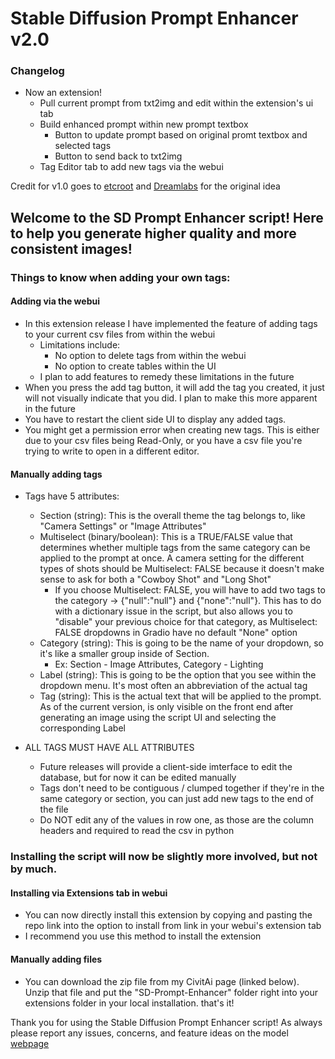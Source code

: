 # Stable Diffusion Prompt Enhancer v2.0
### Changelog
 * Now an extension!
   - Pull current prompt from txt2img and edit within the extension's ui tab
   - Build enhanced prompt within new prompt textbox
     - Button to update prompt based on original promt textbox and selected tags
     - Button to send back to txt2img
   - Tag Editor tab to add new tags via the webui

Credit for v1.0 goes to [etcroot](https://github.com/etcroot) and [Dreamlabs](https://civitai.com/user/Dreamlabs/models) for the original idea

## Welcome to the SD Prompt Enhancer script! Here to help you generate higher quality and more consistent images!

### Things to know when adding your own tags:

#### Adding via the webui

 * In this extension release I have implemented the feature of adding tags to your current csv files from within the webui
   - Limitations include:
     - No option to delete tags from within the webui
     - No option to create tables within the UI
   - I plan to add features to remedy these limitations in the future
 * When you press the add tag button, it will add the tag you created, it just will not visually indicate that you did.  I plan to make this more apparent in the future
 * You have to restart the client side UI to display any added tags.
 * You might get a permission error when creating new tags.  This is either due to your csv files being Read-Only, or you have a csv file you're trying to write to open in a different editor.

#### Manually adding tags

 * Tags have 5 attributes:
   - Section (string): This is the overall theme the tag belongs to, like "Camera Settings" or "Image Attributes"
   - Multiselect (binary/boolean): This is a TRUE/FALSE value that determines whether multiple tags from the same category can be applied to the prompt at once.  A camera setting for the different types of shots should be Multiselect: FALSE because it doesn't make sense to ask for both a "Cowboy Shot" and "Long Shot"
     - If you choose Multiselect: FALSE, you will have to add two tags to the category -> {"null":"null"} and {"none":"null"}.  This has to do with a dictionary issue in the script, but also allows you to "disable" your previous choice for that category, as Multiselect: FALSE dropdowns in Gradio have no default "None" option
   - Category (string): This is going to be the name of your dropdown, so it's like a smaller group inside of Section.
     - Ex: Section - Image Attributes, Category - Lighting
   - Label (string): This is going to be the option that you see within the dropdown menu.  It's most often an abbreviation of the actual tag
   - Tag (string): This is the actual text that will be applied to the prompt.  As of the current version, is only visible on the front end after generating an image using the script UI and selecting the corresponding Label

 * ALL TAGS MUST HAVE ALL ATTRIBUTES
   - Future releases will provide a client-side imterface to edit the database, but for now it can be edited manually
   - Tags don't need to be contiguous / clumped together if they're in the same category or section, you can just add new tags to the end of the file
   - Do NOT edit any of the values in row one, as those are the column headers and required to read the csv in python

### Installing the script will now be slightly more involved, but not by much.

#### Installing via Extensions tab in webui

 * You can now directly install this extension by copying and pasting the repo link into the option to install from link in your webui's extension tab
 * I recommend you use this method to install the extension

#### Manually adding files

 * You can download the zip file from my CivitAi page (linked below).  Unzip that file and put the "SD-Prompt-Enhancer" folder right into your extensions folder in your local installation.  that's it!

Thank you for using the Stable Diffusion Prompt Enhancer script!  As always please report any issues, concerns, and feature ideas on the model
[webpage](https://civitai.com/models/58869/sd-prompt-enhancer)
